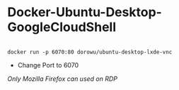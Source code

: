 # Docker-Ubuntu-Desktop-GoogleCloudShell
 
 ```console  

docker run -p 6070:80 dorowu/ubuntu-desktop-lxde-vnc

 ```

- Change Port to 6070

*Only Mozilla Firefox can used on RDP*
